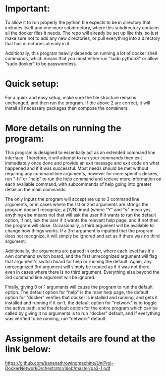 Important:
=
To allow it to run properly the python file expects to be in directory that includes itself and one more subdirectory, where this subdirectory contains all the docker files it needs. The repo will already be set up like this, so just make sure not to add any new directories, or pull everything into a directory that has directories already in it.

Additionally, this program heavily depends on running a lot of docker shell commands, which means that you must either run "sudo python3" or allow "sudo docker" to be passwordless.

Quick setup:
=
For a quick and easy setup, make sure the file structure remains unchanged, and then run the program. If the above 2 are correct, it will install all necessary packages then compose the containers.

More details on running the program:
=
This program is designed to essentially act as an extended command line interface. Therefore, it will attempt to run your commands then exit immediately once done and provide an exit message and exit code on what happened and if it was successful. Most needs should be met without requiring any command line arguments, however for more specific desires, run "-h" or "help" to run the help command and recieve more information on each available command, with subcommands of help going into greater detail on the main commands.

The only inputs the program will accept are up to 3 command line arguments, or in cases where the 1st or 2nd arguments are strings the program doesn't recognize, a [Y/N] input (where "Y" and "y" mean yes, anything else means no) that will ask the user if it wants to run the default option, if not, ask the user if it wants the relevant help page, and if not then the program will close. Occasionally, a third argument will be available to change how things works. If a 3rd argument is inputted that the program does not recognize, it will simply be ignored and act as if there was no third argument.

Additionally, the arguments are parsed in order, where each level has it's own command switch board, and the first unrecognized argument will flag that argument's switch board for help or running the default. Again, any unrecognized 3rd argument will simply be treated as if it was not there, even in cases where there is no third argument. Everything else beyond the 3rd command line argument will be ignored. 

Finally, giving 0 or 1 arguments will cause the program to run the default option. The default option for "help" is the main help page, the default option for "docker" verifies that docker is installed and running, and gets it installed and running if it isn't, the default option for "network" is to toggle the active path, and the default option for the entire program which can be called by giving it no arguments is to run "docker" default, and if everything was verified to be running, run "network" default. 

Assignment details are found at the link below:
=
https://github.com/bananathrowingmachine/UniProj-DockerNetworkOrchestrator/blob/master/pa3-1.pdf


